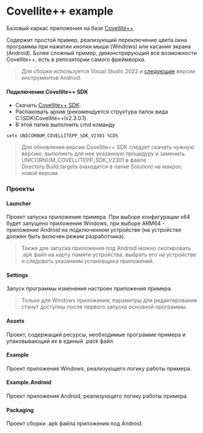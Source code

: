 
# Covellite++ example

Базовый каркас приложения на базе [Covellite++](https://github.com/Unicornum/Covellitepp.git).

Содержит простой пример, реализующий переключение цвета окна программы при
нажатии кнопки мыши (Windows) или касания экрана (Android). Более сложный
пример, демонстрирующий все возможности Covellite++, есть в репозитории самого
фреймворка.

> Для сборки используется Visual Studio 2022 и [следующие](Solution\SdkVersions.txt)
> версии инструментов Android.

#### Подключение Covellite++ SDK

- Скачать [Covellite++ SDK](https://github.com/Unicornum/Covellitepp/releases/tag/v2.3.0.1-vs2022).
- Распаковать архив (рекомендуется структура папок вида C:\\SDK\\Covellite++\\v2.3.0.1).
- В этой папке выполнить cmd команду
```
setx UNICORNUM_COVELLITEPP_SDK_V2301 %CD%
```

> Для обновления версии Covellite++ SDK следует скачать нужную версию,
> выполнить для нее указанную процедуру и заменить 
> UNICORNUM_COVELLITEPP_SDK_V2301 в файле Directory.Build.targets (находится
> в папке Solution) на макрос новой версии.

### Проекты

#### Launcher

Проект запуска приложения примера. При выборе конфигурации x64 будет запущено
приложение Windows, при выборе ARM64 - приложение Android на подключенном
устройстве (на устройстве должен быть включен режим разработчика).

> Также для запуска приложения под Android можно скопировать .apk файл на
> карту памяти устройства, выбрать его на устройстве и следовать указаниям
> установщика приложений.

#### Settings

Запуск программы изменения настроек приложения примера.

> Только для Windows приложения; параметры для редактирования станут доступны
> после первого запуска основной программы.

#### Assets

Проект, содержащий ресурсы, необходимые программе примера и упаковывающий их
в единый .pack файл.

#### Example

Проект приложения Windows, реализующего логику работы примера.

#### Example.Android

Проект приложения Android, реализующего логику работы примера.

#### Packaging

Проект сборки .apk файла приложения под Android.
